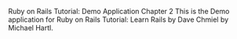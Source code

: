 Ruby on Rails Tutorial: Demo Application Chapter 2
This is the Demo application for Ruby on Rails Tutorial: Learn Rails by Dave Chmiel by Michael Hartl.
